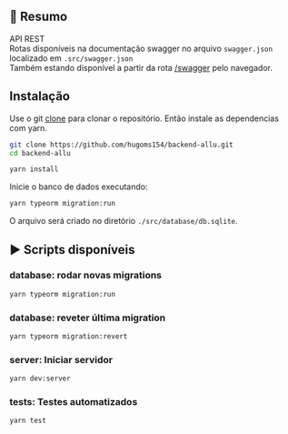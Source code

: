 ## :memo: Resumo
API REST<br />
Rotas disponíveis na documentação swagger no arquivo `swagger.json` localizado em `.src/swagger.json`<br />
Também estando disponível a partir da rota [/swagger](http://localhost:3333/swagger) pelo navegador.

## Instalação
Use o git [clone](https://git-scm.com/docs/git-clone) para clonar o repositório. Então instale as dependencias com yarn.
```bash
git clone https://github.com/hugoms154/backend-allu.git
cd backend-allu

yarn install
```

Inicie o banco de dados executando:
```bash
yarn typeorm migration:run
```
O arquivo será criado no diretório `./src/database/db.sqlite`.

## :arrow_forward: Scripts disponíveis

### database: rodar novas migrations
```bash
yarn typeorm migration:run
```

### database: reveter última migration
```bash
yarn typeorm migration:revert
```

### server: Iniciar servidor
```bash
yarn dev:server
```
### tests: Testes automatizados
```bash
yarn test
```
